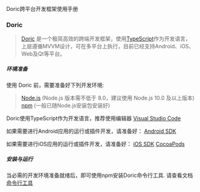 
Doric跨平台开发框架使用手册

### Doric

> [Doric](https://doric.pub/docs/index.html) 是一个极简高效的跨端开发框架，使用[TypeScript](https://www.typescriptlang.org/)作为开发语言，
上层遵循MVVM设计，可在多平台上执行，目前已经支持Android、iOS、Web及Qt等平台。


##### 环境准备

使用 Doric 前，需要准备好下列开发环境:

>[Node.js](https://nodejs.org/en/) (Node.js 版本需不低于 8.0，建议使用 Node.js 10.0 及以上版本)
>[npm](https://www.npmjs.com/) (一般已随Node.js安装包安装好)

Doric使用TypeScript作为开发语言，推荐使用编辑器
[Visual Studio Code](https://code.visualstudio.com/)

如果需要进行Android应用的运行或插件开发，请准备好：
[Android SDK](https://developer.android.com/)

如果需要进行iOS应用的运行或插件开发，请准备好：
[iOS SDK](https://developer.apple.com/xcode/)
[CocoaPods](https://guides.cocoapods.org/using/getting-started.html)

##### 安装与运行

当必需的开发环境准备就绪后，即可使用npm安装Doric命令行工具.
请查看文档[命令行工具](https://doric.pub/docs/cli.html)
